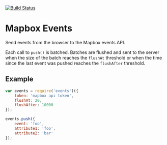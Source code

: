 [![Build Status](https://travis-ci.org/mapbox/mapbox-events.svg?branch=master)](https://travis-ci.org/mapbox/mapbox-events)

Mapbox Events
=============
Send events from the browser to the Mapbox events API.

Each call to `push()` is batched. Batches are flushed and sent to the server
when the size of the batch reaches the `flushAt` threshold or when the time
since the last event was pushed reaches the `flushAfter` threshold.

## Example

```javascript
var events = require('events')({
    token: 'mapbox api token',
    flushAt: 20,
    flushAfter: 10000
});

events.push({
    event: 'foo',
    attribute1: 'foo',
    attribute2: 'bar'
});
```
